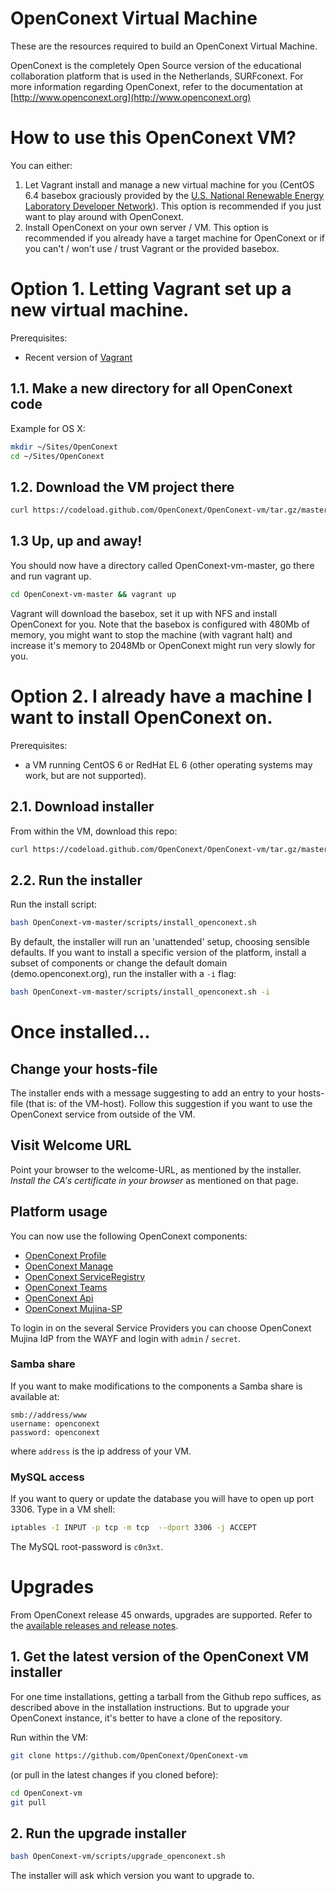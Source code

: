 # OpenConext Virtual Machine

These are the resources required to build an OpenConext Virtual Machine.

OpenConext is the completely Open Source version of the educational collaboration platform that is used in the Netherlands, SURFconext.
For more information regarding OpenConext, refer to the documentation at [http://www.openconext.org](http://www.openconext.org)

# How to use this OpenConext VM?

You can either:

1.  Let Vagrant install and manage a new virtual machine for you (CentOS 6.4 basebox graciously provided by the
[U.S. National Renewable Energy Laboratory Developer Network](http://developer.nrel.gov/)). This option is recommended if you just want to play around with OpenConext. 
2.  Install OpenConext on your own server / VM. This option is recommended if you already have a target machine for OpenConext or if you can't / won't use / trust Vagrant or the provided basebox.

# Option 1. Letting Vagrant set up a new virtual machine.

Prerequisites:
* Recent version of [Vagrant](https://www.vagrantup.com)

## 1.1. Make a new directory for all OpenConext code

Example for OS X:
```bash
mkdir ~/Sites/OpenConext
cd ~/Sites/OpenConext
```

## 1.2. Download the VM project there
```bash
curl https://codeload.github.com/OpenConext/OpenConext-vm/tar.gz/master | tar zxv
```

## 1.3 Up, up and away!
You should now have a directory called OpenConext-vm-master, go there and run vagrant up.
```bash
cd OpenConext-vm-master && vagrant up
```

Vagrant will download the basebox, set it up with NFS and install OpenConext for you.
Note that the basebox is configured with 480Mb of memory, you might want to stop the machine (with vagrant halt) and increase it's memory to 2048Mb or OpenConext might run very slowly for you.

# Option 2. I already have a machine I want to install OpenConext on.
Prerequisites:
* a VM running CentOS 6 or RedHat EL 6 (other operating systems may work, but are not supported).

## 2.1. Download installer
From within the VM, download this repo:

```bash
curl https://codeload.github.com/OpenConext/OpenConext-vm/tar.gz/master | tar zx
```

## 2.2. Run the installer
Run the install script:

```bash
bash OpenConext-vm-master/scripts/install_openconext.sh
```

By default, the installer will run an 'unattended' setup, choosing sensible defaults.
If you want to install a specific version of the platform, install a subset of components or change the default domain (demo.openconext.org), run the installer with a ````-i```` flag:

```bash
bash OpenConext-vm-master/scripts/install_openconext.sh -i
```

# Once installed...

## Change your hosts-file
The installer ends with a message suggesting to add an entry to your hosts-file (that is: of the VM-host).
Follow this suggestion if you want to use the OpenConext service from outside of the VM.

## Visit Welcome URL
Point your browser to the welcome-URL, as mentioned by the installer.
_Install the CA's certificate in your browser_ as mentioned on that page.


## Platform usage

You can now use the following OpenConext components:

* [OpenConext Profile](https://profile.demo.openconext.org)
* [OpenConext Manage](https://manage.demo.openconext.org)
* [OpenConext ServiceRegistry](https://serviceregistry.demo.openconext.org)
* [OpenConext Teams](https://teams.demo.openconext.org)
* [OpenConext Api](https://api.demo.openconext.org/v1/test)
* [OpenConext Mujina-SP](https://mujina-sp.demo.openconext.org)

To login in on the several Service Providers you can choose OpenConext Mujina IdP from the WAYF and login with ``admin`` / ``secret``.

### Samba share
If you want to make modifications to the components a Samba share is available at:

    smb://address/www
    username: openconext
    password: openconext

where ``address`` is the ip address of your VM.

### MySQL access
If you want to query or update the database you will have to open up port 3306. Type in a VM shell:

```bash
iptables -I INPUT -p tcp -m tcp  --dport 3306 -j ACCEPT
```

The MySQL root-password is ``c0n3xt``.

# Upgrades

From OpenConext release 45 onwards, upgrades are supported. Refer to the [available releases and release notes](https://wiki.surfnetlabs.nl/display/OpenConext/Releases).

## 1. Get the latest version of the OpenConext VM installer

For one time installations, getting a tarball from the Github repo suffices, as described above in the installation instructions.
But to upgrade your OpenConext instance, it's better to have a clone of the repository.

Run within the VM:

```bash
git clone https://github.com/OpenConext/OpenConext-vm
```

(or pull in the latest changes if you cloned before):

```bash
cd OpenConext-vm
git pull
```

## 2. Run the upgrade installer

```bash
bash OpenConext-vm/scripts/upgrade_openconext.sh
```

The installer will ask which version you want to upgrade to.
